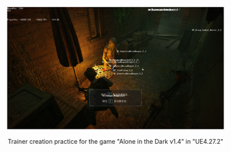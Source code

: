 <div align="center">
  <img src="assets/images/demo.png" alt="" width="600px">
</div>

<br />

<div align="center">Trainer creation practice for the game "Alone in the Dark v1.4" in "UE4.27.2"</div>
